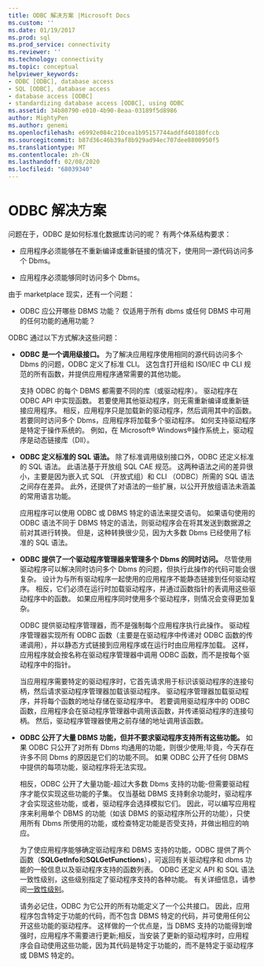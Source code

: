```yaml
---
title: ODBC 解决方案 |Microsoft Docs
ms.custom: ''
ms.date: 01/19/2017
ms.prod: sql
ms.prod_service: connectivity
ms.reviewer: ''
ms.technology: connectivity
ms.topic: conceptual
helpviewer_keywords:
- ODBC [ODBC], database access
- SQL [ODBC], database access
- database access [ODBC]
- standardizing database access [ODBC], using ODBC
ms.assetid: 34b80790-e010-4b90-8eaa-03189f5d8986
author: MightyPen
ms.author: genemi
ms.openlocfilehash: e6992e084c210cea1b95157744addfd40180fccb
ms.sourcegitcommit: b87d36c46b39af8b929ad94ec707dee8800950f5
ms.translationtype: MT
ms.contentlocale: zh-CN
ms.lasthandoff: 02/08/2020
ms.locfileid: "68039340"
---
```

# <a name="the-odbc-solution"></a>ODBC 解决方案
问题在于，ODBC 是如何标准化数据库访问的呢？ 有两个体系结构要求：  
  
-   应用程序必须能够在不重新编译或重新链接的情况下，使用同一源代码访问多个 Dbms。  
  
-   应用程序必须能够同时访问多个 Dbms。  
  
 由于 marketplace 现实，还有一个问题：  
  
-   ODBC 应公开哪些 DBMS 功能？ 仅适用于所有 dbms 或任何 DBMS 中可用的任何功能的通用功能？  
  
 ODBC 通过以下方式解决这些问题：  
  
-   **ODBC 是一个调用级接口。** 为了解决应用程序使用相同的源代码访问多个 Dbms 的问题，ODBC 定义了标准 CLI。 这包含打开组和 ISO/IEC 中 CLI 规范的所有函数，并提供应用程序通常需要的其他功能。  
  
     支持 ODBC 的每个 DBMS 都需要不同的库（或驱动程序）。 驱动程序在 ODBC API 中实现函数。 若要使用其他驱动程序，则无需重新编译或重新链接应用程序。 相反，应用程序只是加载新的驱动程序，然后调用其中的函数。 若要同时访问多个 Dbms，应用程序将加载多个驱动程序。 如何支持驱动程序是特定于操作系统的。 例如，在 Microsoft® Windows®操作系统上，驱动程序是动态链接库（Dll）。  
  
-   **ODBC 定义标准的 SQL 语法。** 除了标准调用级别接口外，ODBC 还定义标准的 SQL 语法。 此语法基于开放组 SQL CAE 规范。 这两种语法之间的差异很小，主要是因为嵌入式 SQL （开放式组）和 CLI （ODBC）所需的 SQL 语法之间存在差异。 此外，还提供了对语法的一些扩展，以公开开放组语法未涵盖的常用语言功能。  
  
     应用程序可以使用 ODBC 或 DBMS 特定的语法来提交语句。 如果语句使用的 ODBC 语法不同于 DBMS 特定的语法，则驱动程序会在将其发送到数据源之前对其进行转换。 但是，这种转换很少见，因为大多数 Dbms 已经使用了标准的 SQL 语法。  
  
-   **ODBC 提供了一个驱动程序管理器来管理多个 Dbms 的同时访问。** 尽管使用驱动程序可以解决同时访问多个 Dbms 的问题，但执行此操作的代码可能会很复杂。 设计为与所有驱动程序一起使用的应用程序不能静态链接到任何驱动程序。 相反，它们必须在运行时加载驱动程序，并通过函数指针的表调用这些驱动程序中的函数。 如果应用程序同时使用多个驱动程序，则情况会变得更加复杂。  
  
     ODBC 提供驱动程序管理器，而不是强制每个应用程序执行此操作。 驱动程序管理器实现所有 ODBC 函数（主要是在驱动程序中传递对 ODBC 函数的传递调用），并以静态方式链接到应用程序或在运行时由应用程序加载。 这样，应用程序就会按名称在驱动程序管理器中调用 ODBC 函数，而不是按每个驱动程序中的指针。  
  
     当应用程序需要特定的驱动程序时，它首先请求用于标识该驱动程序的连接句柄，然后请求驱动程序管理器加载该驱动程序。 驱动程序管理器加载驱动程序，并将每个函数的地址存储在驱动程序中。 若要调用驱动程序中的 ODBC 函数，应用程序会在驱动程序管理器中调用该函数，并传递驱动程序的连接句柄。 然后，驱动程序管理器使用之前存储的地址调用该函数。  
  
-   **ODBC 公开了大量 DBMS 功能，但并不要求驱动程序支持所有这些功能。** 如果 ODBC 只公开了对所有 Dbms 均通用的功能，则很少使用;毕竟，今天存在许多不同 Dbms 的原因是它们的功能不同。 如果 ODBC 公开了任何 DBMS 中提供的每项功能，驱动程序将无法实现。  
  
     相反，ODBC 公开了大量功能-超过大多数 Dbms 支持的功能-但需要驱动程序才能仅实现这些功能的子集。 仅当基础 DBMS 支持剩余功能时，驱动程序才会实现这些功能，或者，驱动程序会选择模拟它们。 因此，可以编写应用程序来利用单个 DBMS 的功能（如该 DBMS 的驱动程序所公开的功能），只使用所有 Dbms 所使用的功能，或检查特定功能是否受支持，并做出相应的响应。  
  
     为了使应用程序能够确定驱动程序和 DBMS 支持的功能，ODBC 提供了两个函数（**SQLGetInfo**和**SQLGetFunctions**），可返回有关驱动程序和 dbms 功能的一般信息以及驱动程序支持的函数列表。 ODBC 还定义 API 和 SQL 语法一致性级别，这些级别指定了驱动程序支持的各种功能。 有关详细信息，请参阅[一致性级别](../../odbc/reference/develop-app/conformance-levels.md)。  
  
     请务必记住，ODBC 为它公开的所有功能定义了一个公共接口。 因此，应用程序包含特定于功能的代码，而不包含 DBMS 特定的代码，并可使用任何公开这些功能的驱动程序。 这样做的一个优点是，当 DBMS 支持的功能得到增强时，应用程序不需要进行更新;相反，当安装了更新的驱动程序时，应用程序会自动使用这些功能，因为其代码是特定于功能的，而不是特定于驱动程序或 DBMS 特定的。

